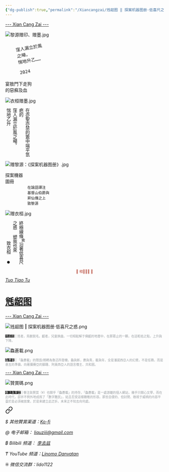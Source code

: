 ```yaml
---
{"dg-publish":true,"permalink":"/Xiancangzai/毤龆图 ‖ 探案机器图册·低喜尺之惑/","tags":["黎源","衣桓","李去兹","书法","绘画","毤龆图"],"created":"2024-10-16T21:36:25.436+08:00"}
---
```



<div class="splitline"><a href="https://www.xiancangzai.com/">--- Xian Cang Zai ---</a></div>

![黎源赠印、赠墨.jpg](/img/user/%E9%99%84%E4%BB%B6/%E9%99%84%E4%BB%B62024/%E9%BB%8E%E6%BA%90%E8%B5%A0%E5%8D%B0%E3%80%81%E8%B5%A0%E5%A2%A8.jpg)

<div class="spacer"></div>

<pre style=transform:rotate(-10deg);width:200px;padding-left:40px;>
窪人漏立於風
之噸，
惴地升乙……

2024

</pre>

<pre style="font-size:1em;">
宴敖門下走狗
的惡癬及血
</pre>

<div class="spacer"></div>

![衣桓赠墨.jpg](/img/user/%E9%99%84%E4%BB%B6/%E9%99%84%E4%BB%B62024/%E8%A1%A3%E6%A1%93%E8%B5%A0%E5%A2%A8.jpg)

<div class="spacer"></div>

<pre style=writing-mode:vertical-rl;text-orientation:upright;>
在亦聖亦禁的篦中端平氫
疤的
窪人漏立於風之噸，
惴地乙升
</pre>

<div class="spacer"></div>

![赠黎源：《探案机器图册》.jpg](/img/user/%E9%99%84%E4%BB%B6/%E9%99%84%E4%BB%B62024/%E8%B5%A0%E9%BB%8E%E6%BA%90%EF%BC%9A%E3%80%8A%E6%8E%A2%E6%A1%88%E6%9C%BA%E5%99%A8%E5%9B%BE%E5%86%8C%E3%80%8B.jpg)

<div class="spacer"></div>

<pre style="font-size:1em;">
探案機器
圖冊
<sup>&nbsp;&nbsp;&nbsp;&nbsp;&nbsp;&nbsp;&nbsp;&nbsp;&nbsp;&nbsp;在論語譯注
&nbsp;&nbsp;&nbsp;&nbsp;&nbsp;&nbsp;&nbsp;&nbsp;&nbsp;&nbsp;基督山伯爵與
&nbsp;&nbsp;&nbsp;&nbsp;&nbsp;&nbsp;&nbsp;&nbsp;&nbsp;&nbsp;昇仙傳之上
&nbsp;&nbsp;&nbsp;&nbsp;&nbsp;&nbsp;&nbsp;&nbsp;&nbsp;&nbsp;致黎源</sup>
</pre>

<div class="spacer"></div>

![赠衣桓.jpg](/img/user/%E9%99%84%E4%BB%B6/%E9%99%84%E4%BB%B62024/%E8%B5%A0%E8%A1%A3%E6%A1%93.jpg)

<div class="spacer"></div>

<pre style=writing-mode:vertical-rl;text-orientation:upright;>
終極線條<sup>索</sup>沿著低喜尺
之惑 塑我也來
    致衣桓 ●
</pre>

<div class="spacer"></div>

<p style="text-align:center;color:#B54434;font-size:0.8em;">▮ 相𨳹󾗖􁴆 ▮</p>

<div class="header-container">
    <div class="triangle"></div>
    <div class="collect-media" style="background-image: url('https://www.xiancangzai.com/img/user/%E9%99%84%E4%BB%B6/%E9%99%84%E4%BB%B62024/%E6%AF%A4%E9%BE%86%E5%9B%BE%20%E2%80%96%20%E6%8E%A2%E6%A1%88%E6%9C%BA%E5%99%A8%E5%9B%BE%E5%86%8C%C2%B7%E4%BD%8E%E5%96%9C%E5%B0%BA%E4%B9%8B%E6%83%91.png');">
        <a href="https://www.xiancangzai.com/Xiancangzai/%E6%AF%A4%E9%BE%86%E5%9B%BE/" class="ncard-link"></a>
        <div class="collect-text">
            <a href="https://www.xiancangzai.com/Xiancangzai/%E6%AF%A4%E9%BE%86%E5%9B%BE/">
                <cite>Tuo Tiao Tu</cite>
                <h1>毤龆图</h1>
            </a>
        </div>
    </div>
</div>

<div class="splitline"><a href="https://www.xiancangzai.com/">--- Xian Cang Zai ---</a></div>

![毤龆图 ‖ 探案机器图册·低喜尺之惑.png](/img/user/%E9%99%84%E4%BB%B6/%E9%99%84%E4%BB%B62024/%E6%AF%A4%E9%BE%86%E5%9B%BE%20%E2%80%96%20%E6%8E%A2%E6%A1%88%E6%9C%BA%E5%99%A8%E5%9B%BE%E5%86%8C%C2%B7%E4%BD%8E%E5%96%9C%E5%B0%BA%E4%B9%8B%E6%83%91.png)

<p style="font-size:0.7em; color:#999ea2"><ins style="font-size:1em;background: black;color:white">毤龆图</ins> | 毤者，鳥獸脱毛。齠者，兒童换齒。一切相鬆解于佛齠的地層中，在那眾止的一顆，在這乾枯之點，上升與下降。</p>

![鱻蒼載.png](/img/user/%E9%99%84%E4%BB%B6/%E9%99%84%E4%BB%B62024/%E9%B1%BB%E8%92%BC%E8%BC%89.png)

<p style="font-size:0.7em; color:#999ea2"><ins style="font-size:1em;background: black;color:white">鱻蒼載</ins> | 「鱻蒼載」的隱語/鴘轉為魯迅所發機，鱻與新，蒼與青，載與年，全是潘諾西亞人的幻覺，不是任務，而是悬亙的準備，向著彌賽亞的腳踵、阿美西亞人的語言僭主、共和囻。</p>

<div class="splitline"><a href="https://www.xiancangzai.com/">--- Xian Cang Zai ---</a></div>

![贊賞碼.png](/img/user/%E9%99%84%E4%BB%B6/%E9%99%84%E4%BB%B62024/%E8%B4%8A%E8%B3%9E%E7%A2%BC.png)

<p style="font-size:0.7em; color:#999ea2"><ins style="font-size:1em;background: black;color:white">眷注與贊賞</ins> | 眷注與贊賞（¥）也關乎「鱻蒼載」的持存，「鱻蒼載」是一處游離的個人網站，幾乎只關心文學，而在此時代，卻并不例外地成爲了「數字難民」，姑且忍受這樣驕稚的形容。那些自便的、但封閉、敞視于威柄的内容平臺於是必須被放棄，於是來建立此迂折，未來正不知去向何處。</p>


<div class="transclusion internal-embed is-loaded"><a class="markdown-embed-link" href="/xiancangzai/link-tree/" aria-label="Open link"><svg xmlns="http://www.w3.org/2000/svg" width="24" height="24" viewBox="0 0 24 24" fill="none" stroke="currentColor" stroke-width="2" stroke-linecap="round" stroke-linejoin="round" class="svg-icon lucide-link"><path d="M10 13a5 5 0 0 0 7.54.54l3-3a5 5 0 0 0-7.07-7.07l-1.72 1.71"></path><path d="M14 11a5 5 0 0 0-7.54-.54l-3 3a5 5 0 0 0 7.07 7.07l1.71-1.71"></path></svg></a><div class="markdown-embed">





<cite>$ 其他贊賞渠道：[Ko-fi](https://ko-fi.com/xiancangzai)</cite>

<cite>@ 电子邮箱： liquziii@gmail.com </cite>

<cite>฿ Bilibili 频道： [李去兹](https://space.bilibili.com/1676863200)</cite>

<cite>₸ YouTube 频道：[Linomo Danvatan](http://www.youtube.com/@LinomoDanvatan) </cite>

<cite>⁜ 微信交流群：lido1122</cite>


</div></div>

